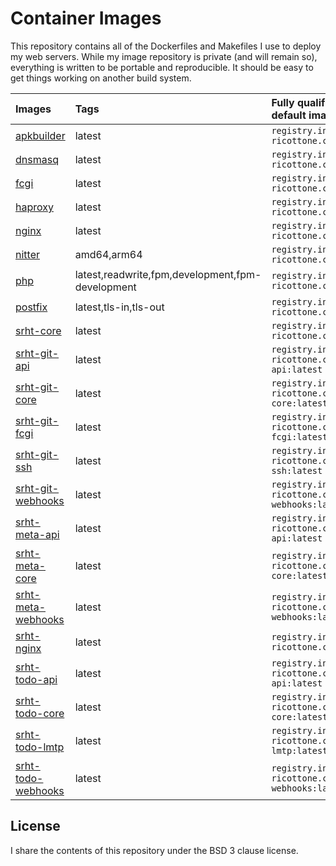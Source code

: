 # Container Images

This repository contains all of the Dockerfiles and Makefiles I use to deploy
my web servers.
While my image repository is private (and will remain so), everything is
written to be portable and reproducible.
It should be easy to get things working on another build system.

|Images |Tags |Fully qualified name of the default image|
|:------|:----|:----------------------------------------|
|[apkbuilder](/~dricottone/container-images/tree/dev/item/apkbuilder/README.md)|latest|`registry.intra.dominic-ricottone.com/apkbuilder:latest`|
|[dnsmasq](/~dricottone/container-images/tree/dev/item/dnsmasq/README.md)|latest|`registry.intra.dominic-ricottone.com/dnsmasq:latest`|
|[fcgi](/~dricottone/container-images/tree/dev/item/fcgi/README.md)|latest|`registry.intra.dominic-ricottone.com/fcgi:latest`|
|[haproxy](/~dricottone/container-images/tree/dev/item/haproxy/README.md)|latest|`registry.intra.dominic-ricottone.com/haproxy:latest`|
|[nginx](/~dricottone/container-images/tree/dev/item/nginx/README.md)|latest|`registry.intra.dominic-ricottone.com/nginx:latest`|
|[nitter](/~dricottone/container-images/tree/dev/item/nitter/README.md)|amd64,arm64|`registry.intra.dominic-ricottone.com/nitter:amd64`|
|[php](/~dricottone/container-images/tree/dev/item/php/README.md)|latest,readwrite,fpm,development,fpm-development|`registry.intra.dominic-ricottone.com/php:latest`|
|[postfix](/~dricottone/container-images/tree/dev/item/postfix/README.md)|latest,tls-in,tls-out|`registry.intra.dominic-ricottone.com/postfix:latest`|
|[srht-core](/~dricottone/container-images/tree/dev/item/srht-core/README.md)|latest|`registry.intra.dominic-ricottone.com/srht-core:latest`|
|[srht-git-api](/~dricottone/container-images/tree/dev/item/srht-git-api/README.md)|latest|`registry.intra.dominic-ricottone.com/srht-git-api:latest`|
|[srht-git-core](/~dricottone/container-images/tree/dev/item/srht-git-core/README.md)|latest|`registry.intra.dominic-ricottone.com/srht-git-core:latest`|
|[srht-git-fcgi](/~dricottone/container-images/tree/dev/item/srht-git-fcgi/README.md)|latest|`registry.intra.dominic-ricottone.com/srht-git-fcgi:latest`|
|[srht-git-ssh](/~dricottone/container-images/tree/dev/item/srht-git-ssh/README.md)|latest|`registry.intra.dominic-ricottone.com/srht-git-ssh:latest`|
|[srht-git-webhooks](/~dricottone/container-images/tree/dev/item/srht-git-webhooks/README.md)|latest|`registry.intra.dominic-ricottone.com/srht-git-webhooks:latest`|
|[srht-meta-api](/~dricottone/container-images/tree/dev/item/srht-meta-api/README.md)|latest|`registry.intra.dominic-ricottone.com/srht-meta-api:latest`|
|[srht-meta-core](/~dricottone/container-images/tree/dev/item/srht-meta-core/README.md)|latest|`registry.intra.dominic-ricottone.com/srht-meta-core:latest`|
|[srht-meta-webhooks](/~dricottone/container-images/tree/dev/item/srht-meta-webhooks/README.md)|latest|`registry.intra.dominic-ricottone.com/srht-meta-webhooks:latest`|
|[srht-nginx](/~dricottone/container-images/tree/dev/item/srht-nginx/README.md)|latest|`registry.intra.dominic-ricottone.com/srht-nginx:latest`|
|[srht-todo-api](/~dricottone/container-images/tree/dev/item/srht-todo-api/README.md)|latest|`registry.intra.dominic-ricottone.com/srht-todo-api:latest`|
|[srht-todo-core](/~dricottone/container-images/tree/dev/item/srht-todo-core/README.md)|latest|`registry.intra.dominic-ricottone.com/srht-todo-core:latest`|
|[srht-todo-lmtp](/~dricottone/container-images/tree/dev/item/srht-todo-lmtp/README.md)|latest|`registry.intra.dominic-ricottone.com/srht-todo-lmtp:latest`|
|[srht-todo-webhooks](/~dricottone/container-images/tree/dev/item/srht-todo-webhooks/README.md)|latest|`registry.intra.dominic-ricottone.com/srht-todo-webhooks:latest`|

## License

I share the contents of this repository under the BSD 3 clause license.

